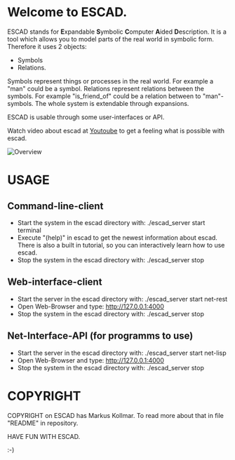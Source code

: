 # Welcome to ESCAD.

ESCAD stands for **E**xpandable **S**ymbolic **C**omputer **A**ided **D**escription.
It is a tool which allows you to model parts of the real world in symbolic form.
Therefore it uses 2 objects:
 - Symbols
 - Relations.

Symbols represent things or processes in the real world. For example a "man" could be a symbol.
Relations represent relations between the symbols. For example "is_friend_of" could be a relation between to
"man"-symbols. The whole system is extendable through expansions.

ESCAD is usable through some user-interfaces or API.

Watch video about escad at [Youtoube](https://youtu.be/OTEUX44zbIQ) to get a feeling what is
possible with escad.

![Overview](../wiki/escad_overview.png)

# USAGE

## Command-line-client
  * Start the system in the escad directory with: ./escad_server start terminal
  * Execute "(help)" in escad to get the newest information about escad. There is also a built in tutorial, so you can
    interactively learn how to use escad.
  * Stop the system in the escad directory with: ./escad_server stop

## Web-interface-client
  * Start the server in the escad directory with: ./escad_server start net-rest
  * Open Web-Browser and type: http://127.0.0.1:4000
  * Stop the system in the escad directory with: ./escad_server stop

## Net-Interface-API (for programms to use)
  * Start the server in the escad directory with: ./escad_server start net-lisp
  * Open Web-Browser and type: http://127.0.0.1:4000
  * Stop the system in the escad directory with: ./escad_server stop

# COPYRIGHT

COPYRIGHT on ESCAD has Markus Kollmar. To read more about that in file "README" in repository.

HAVE FUN WITH ESCAD.

:-)
